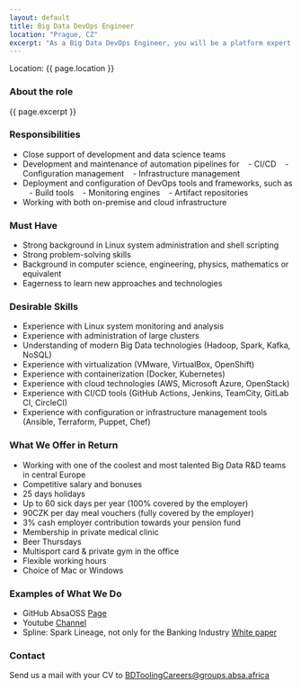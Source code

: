 ```yaml
---
layout: default
title: Big Data DevOps Engineer
location: "Prague, CZ"
excerpt: "As a Big Data DevOps Engineer, you will be a platform expert responsible for the design, development, automation, testing, support and administration of the Enterprise Infrastructure for Big Data and Fast Data processing. This role will involve building and supporting the infrastructure used by applications which interact with the batch and real-time streaming platforms utilized by ABSA's Data Engineering and Data Science communities."
---
```

Location: {{ page.location }}

### About the role
{{ page.excerpt }}  

### Responsibilities
- Close support of development and data science teams
- Development and maintenance of automation pipelines for
   - CI/CD
   - Configuration management
   - Infrastructure management
- Deployment and configuration of DevOps tools and frameworks, such as
   - Build tools
   - Monitoring engines
   - Artifact repositories
- Working with both on-premise and cloud infrastructure


### Must Have
- Strong background in Linux system administration and shell scripting
- Strong problem-solving skills
- Background in computer science, engineering, physics, mathematics or equivalent
- Eagerness to learn new approaches and technologies

### Desirable Skills
- Experience with Linux system monitoring and analysis
- Experience with administration of large clusters
- Understanding of modern Big Data technologies (Hadoop, Spark, Kafka, NoSQL)
- Experience with virtualization (VMware, VirtualBox, OpenShift)
- Experience with containerization (Docker, Kubernetes)
- Experience with cloud technologies (AWS, Microsoft Azure, OpenStack)
- Experience with CI/CD tools (GitHub Actions, Jenkins, TeamCity, GitLab CI, CircleCI)
- Experience with configuration or infrastructure management tools (Ansible, Terraform, Puppet, Chef)

### What We Offer in Return
- Working with one of the coolest and most talented Big Data R&D teams in central Europe
- Competitive salary and bonuses
- 25 days holidays
- Up to 60 sick days per year (100% covered by the employer)
- 90CZK per day meal vouchers (fully covered by the employer)
- 3% cash employer contribution towards your pension fund
- Membership in private medical clinic
- Beer Thursdays
- Multisport card & private gym in the office
- Flexible working hours
- Choice of Mac or Windows

### Examples of What We Do
- GitHub AbsaOSS [Page](https://github.com/AbsaOSS)
- Youtube [Channel](https://www.youtube.com/playlist?list=PLZJVQ5ij3YxhecGorryvPFUoUHEBsT1gK)
- Spline: Spark Lineage, not only for the Banking Industry [White paper](https://github.com/AbsaOSS/spline/releases/download/release%2F0.2.7/Spline_paper_IEEE_2018.pdf)


### Contact
Send us a mail with your CV to <BDToolingCareers@groups.absa.africa>
